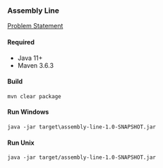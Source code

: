 ### Assembly Line
[Problem Statement](assembly-line.txt)

#### Required
- Java 11+
- Maven 3.6.3

#### Build
```
mvn clear package
```

#### Run Windows
```
java -jar target\assembly-line-1.0-SNAPSHOT.jar
```

#### Run Unix
```
java -jar target/assembly-line-1.0-SNAPSHOT.jar
```